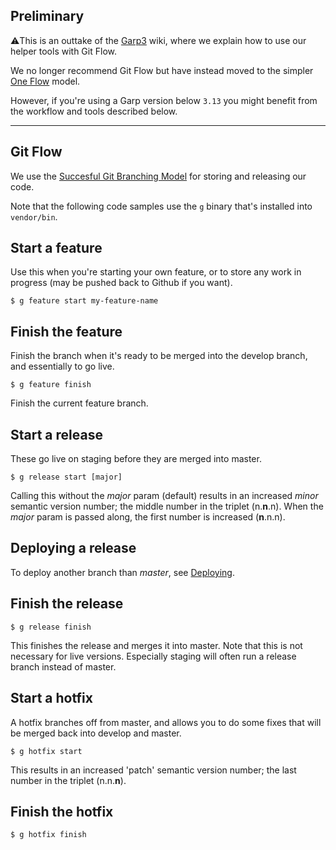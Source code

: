 ## Preliminary
⚠️This is an outtake of the [Garp3](https://github.com/grrr-amsterdam/garp3) wiki, where we explain how to use our helper tools with Git Flow.

We no longer recommend Git Flow but have instead moved to the simpler [One Flow](http://endoflineblog.com/oneflow-a-git-branching-model-and-workflow) model.

However, if you're using a Garp version below `3.13` you might benefit from the workflow and tools described below.


----------------------------------------------------------

## Git Flow

We use the [Succesful Git Branching Model](http://nvie.com/posts/a-successful-git-branching-model/) for storing and releasing our code.

Note that the following code samples use the `g` binary that's installed into `vendor/bin`.

## Start a feature
Use this when you're starting your own feature, or to store any work in progress (may be pushed back to Github if you want).

```
$ g feature start my-feature-name
```

## Finish the feature
Finish the branch when it's ready to be merged into the develop branch, and essentially to go live.

```
$ g feature finish
```
Finish the current feature branch.


## Start a release
These go live on staging before they are merged into master.

```
$ g release start [major]
```

Calling this without the *major* param (default) results in an increased *minor* semantic version number; the middle number in the triplet (n.**n**.n). When the *major* param is passed along, the first number is increased (**n**.n.n).

## Deploying a release

To deploy another branch than *master*, see [Deploying](http://code.grrr.nl/golem/wiki/deploying).


## Finish the release

```
$ g release finish
```

This finishes the release and merges it into master. Note that this is not necessary for live versions. Especially staging will often run a release branch instead of master.




## Start a hotfix

A hotfix branches off from master, and allows you to do some fixes that will be merged back into develop and master.

```
$ g hotfix start
```
This results in an increased 'patch' semantic version number; the last number in the triplet (n.n.**n**).

## Finish the hotfix

```
$ g hotfix finish
```
